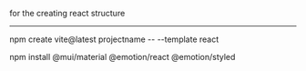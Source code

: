 
for the creating react structure
_________________________________

npm create vite@latest projectname -- --template react

<!-- metarila ui -->
 npm install @mui/material @emotion/react @emotion/styled